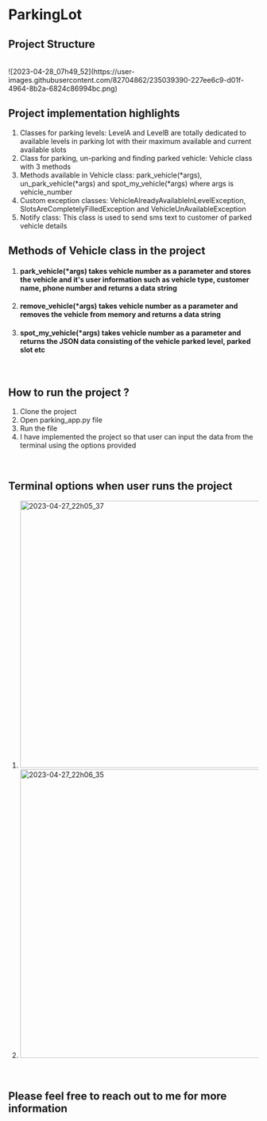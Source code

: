 # ParkingLot

<h2>Project Structure</h2>
<br>
![2023-04-28_07h49_52](https://user-images.githubusercontent.com/82704862/235039390-227ee6c9-d01f-4964-8b2a-6824c86994bc.png)
<br>
  <h2>Project implementation highlights</h2>
  <ol>
    <li>Classes for parking levels: LevelA and LevelB are totally dedicated to available levels in parking lot with their maximum available and current available slots</li>
    <li>Class for parking, un-parking and finding parked vehicle: Vehicle class with 3 methods</li>
    <li>Methods available in Vehicle class: park_vehicle(*args), un_park_vehicle(*args) and spot_my_vehicle(*args) where args is vehicle_number</li>
    <li>Custom exception classes: VehicleAlreadyAvailableInLevelException, SlotsAreCompletelyFilledException and VehicleUnAvailableException</li> 
    <li>Notify class: This class is used to send sms text to customer of parked vehicle details</li>
  </ol>
<h2>Methods of Vehicle class in the project </h2>
<ol>
<li><h4> park_vehicle(*args) takes vehicle number as a parameter and stores the vehicle and it's user information such as vehicle type, customer name, phone number and returns a data string</h4></li>
<li><h4> remove_vehicle(*args) takes vehicle number as a parameter and removes the vehicle from memory and returns a data string</h4></li>
<li><h4> spot_my_vehicle(*args) takes vehicle number as a parameter and returns the JSON data consisting of the vehicle parked level, parked slot etc </h4></li>
</ol>
<br>
<h2>How to run the project ?</h2>
<ol>
  <li>Clone the project</li>
  <li>Open parking_app.py file</li>
  <li>Run the file</li>
  <li>I have implemented the project so that user can input the data from the terminal using the options provided</li>
</ol>
<br>
<h2> Terminal options when user runs the project</h2>
<ol>
  <li><img width="537" alt="2023-04-27_22h05_37" src="https://user-images.githubusercontent.com/82704862/234930403-cdfc9998-b6a1-4fe0-a9ea-ee21993195a0.png"></li>
  <li><img width="580" alt="2023-04-27_22h06_35" src="https://user-images.githubusercontent.com/82704862/234930625-7daf2a12-c7e2-44f2-b848-c10e129b7042.png"></li>
</ol>
<br>  
<h2>Please feel free to reach out to me for more information</h2>
